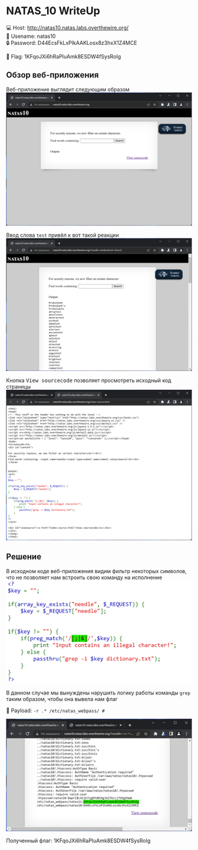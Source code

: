 # NATAS_10 WriteUp
:computer: Host: http://natas10.natas.labs.overthewire.org/  
:bust_in_silhouette: Usename: natas10  
:lock: Password: D44EcsFkLxPIkAAKLosx8z3hxX1Z4MCE

:triangular_flag_on_post: Flag: 1KFqoJXi6hRaPluAmk8ESDW4fSysRoIg

## Обзор веб-приложения
Веб-приложение выглядит следующим образом
![Скриншот веб-приложения](./img/natas10/natas10_0.png)

Ввод слова ``test`` привёл к вот такой реакции 
![Скриншот веб-приложения](./img/natas10/natas10_1.png)

Кнопка <kbd>View sourcecode</kbd> позволяет просмотреть исходный код страницы
![Скриншот исходного кода](./img/natas10/natas10_2.png)

## Решение
В исходном коде веб-приложения видим фильтр некоторых символов, что не позволяет нам встроить свою команду на исполнение  
![Фильтр ввода](img/natas10/natas10_3.png)

В данном случае мы вынуждены нарушить логику работы команды ``grep`` таким образом, чтобы она вывела нам флаг  

:space_invader: Payload: ``-r .* /etc/natas_webpass/ # ``  

![Получение флага](img/natas10/natas10_4.png)

Полученный флаг: 1KFqoJXi6hRaPluAmk8ESDW4fSysRoIg
